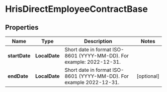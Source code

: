 

# HrisDirectEmployeeContractBase


## Properties

| Name | Type | Description | Notes |
|------------ | ------------- | ------------- | -------------|
|**startDate** | **LocalDate** | Short date in format ISO-8601 (YYYY-MM-DD). For example: 2022-12-31. |  |
|**endDate** | **LocalDate** | Short date in format ISO-8601 (YYYY-MM-DD). For example 2022-12-31. |  [optional] |



